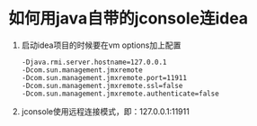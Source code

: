 # 如何用java自带的jconsole连idea

1. 启动idea项目的时候要在vm options加上配置

    ```
    -Djava.rmi.server.hostname=127.0.0.1
    -Dcom.sun.management.jmxremote
    -Dcom.sun.management.jmxremote.port=11911
    -Dcom.sun.management.jmxremote.ssl=false
    -Dcom.sun.management.jmxremote.authenticate=false
    ```

2. jconsole使用远程连接模式，即：127.0.0.1:11911



